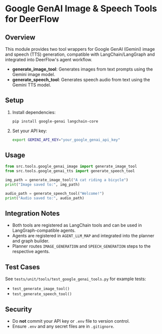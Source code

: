 # Google GenAI Image & Speech Tools for DeerFlow

## Overview
This module provides two tool wrappers for Google GenAI (Gemini) image and speech (TTS) generation, compatible with LangChain/LangGraph and integrated into DeerFlow's agent workflow.

- **generate_image_tool**: Generates images from text prompts using the Gemini image model.
- **generate_speech_tool**: Generates speech audio from text using the Gemini TTS model.

## Setup
1. Install dependencies:
   ```bash
   pip install google-genai langchain-core
   ```
2. Set your API key:
   ```bash
   export GEMINI_API_KEY="your_google_genai_api_key"
   ```

## Usage
```python
from src.tools.google_genai_image import generate_image_tool
from src.tools.google_genai_tts import generate_speech_tool

img_path = generate_image_tool("A cat riding a bicycle")
print("Image saved to:", img_path)

audio_path = generate_speech_tool("Welcome!")
print("Audio saved to:", audio_path)
```

## Integration Notes
- Both tools are registered as LangChain tools and can be used in LangGraph-compatible agents.
- Agents are registered in `AGENT_LLM_MAP` and integrated into the planner and graph builder.
- Planner routes `IMAGE_GENERATION` and `SPEECH_GENERATION` steps to the respective agents.

## Test Cases
See `tests/unit/tools/test_google_genai_tools.py` for example tests:
- `test_generate_image_tool()`
- `test_generate_speech_tool()`

## Security
- Do **not** commit your API key or `.env` file to version control.
- Ensure `.env` and any secret files are in `.gitignore`. 